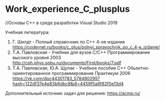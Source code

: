 # Work_experience_C_plusplus
//Основы С++ в среде разработки Visual Studio 2019

Учебная литература:
1) Г. Шилдт - Полный справочник по С++ 4-ое издание https://codernet.ru/books/c_plus/polnyj_spravochnik_po_c_4-e_izdanie/
2) Т.А. Павловская - Учебник для вузов С/С++ Программирование высокого уровня 2003 http://cph.phys.spbu.ru/documents/First/books/7.pdf
3) Т.А. Павловская, Ю.А. Щупак - Учебное пособие С++ Обьектно-ориентированное программирование Практикум 2006 https://vk.com/doc44301783_578480295?hash=122df37e4e83b6dbc8&dl=4459f5a6f82f0e13d4

Дополнительный источник задач для решения:
https://acmp.ru/
